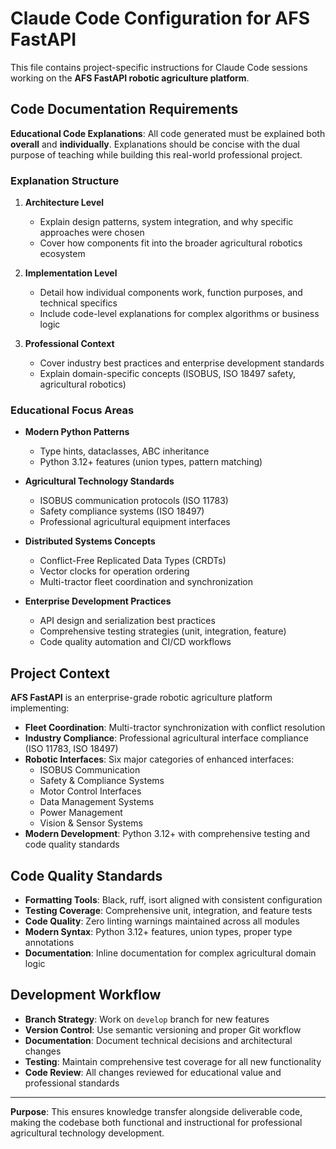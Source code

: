 # Claude Code Configuration for AFS FastAPI

This file contains project-specific instructions for Claude Code sessions working on the **AFS FastAPI robotic agriculture platform**.

## Code Documentation Requirements

**Educational Code Explanations**: All code generated must be explained both **overall** and **individually**. Explanations should be concise with the dual purpose of teaching while building this real-world professional project.

### Explanation Structure

1. **Architecture Level**
   - Explain design patterns, system integration, and why specific approaches were chosen
   - Cover how components fit into the broader agricultural robotics ecosystem

2. **Implementation Level**
   - Detail how individual components work, function purposes, and technical specifics
   - Include code-level explanations for complex algorithms or business logic

3. **Professional Context**
   - Cover industry best practices and enterprise development standards
   - Explain domain-specific concepts (ISOBUS, ISO 18497 safety, agricultural robotics)

### Educational Focus Areas

- **Modern Python Patterns**
  - Type hints, dataclasses, ABC inheritance
  - Python 3.12+ features (union types, pattern matching)

- **Agricultural Technology Standards**
  - ISOBUS communication protocols (ISO 11783)
  - Safety compliance systems (ISO 18497)
  - Professional agricultural equipment interfaces

- **Distributed Systems Concepts**
  - Conflict-Free Replicated Data Types (CRDTs)
  - Vector clocks for operation ordering
  - Multi-tractor fleet coordination and synchronization

- **Enterprise Development Practices**
  - API design and serialization best practices
  - Comprehensive testing strategies (unit, integration, feature)
  - Code quality automation and CI/CD workflows

## Project Context

**AFS FastAPI** is an enterprise-grade robotic agriculture platform implementing:

- **Fleet Coordination**: Multi-tractor synchronization with conflict resolution
- **Industry Compliance**: Professional agricultural interface compliance (ISO 11783, ISO 18497)
- **Robotic Interfaces**: Six major categories of enhanced interfaces:
  - ISOBUS Communication
  - Safety & Compliance Systems
  - Motor Control Interfaces
  - Data Management Systems
  - Power Management
  - Vision & Sensor Systems
- **Modern Development**: Python 3.12+ with comprehensive testing and code quality standards

## Code Quality Standards

- **Formatting Tools**: Black, ruff, isort aligned with consistent configuration
- **Testing Coverage**: Comprehensive unit, integration, and feature tests
- **Code Quality**: Zero linting warnings maintained across all modules
- **Modern Syntax**: Python 3.12+ features, union types, proper type annotations
- **Documentation**: Inline documentation for complex agricultural domain logic

## Development Workflow

- **Branch Strategy**: Work on `develop` branch for new features
- **Version Control**: Use semantic versioning and proper Git workflow
- **Documentation**: Document technical decisions and architectural changes
- **Testing**: Maintain comprehensive test coverage for all new functionality
- **Code Review**: All changes reviewed for educational value and professional standards

---

**Purpose**: This ensures knowledge transfer alongside deliverable code, making the codebase both functional and instructional for professional agricultural technology development.
